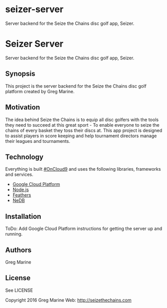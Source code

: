 # seizer-server
Server backend for the Seize the Chains disc golf app, Seizer.

# Seizer Server

Server backend for the Seize the Chains disc golf app, Seizer.

## Synopsis

This project is the server backend for the Seize the Chains disc golf platform
created by Greg Marine.

## Motivation

The idea behind Seize the Chains is to equip all disc golfers with the tools
they need to succeed at this great sport - To enable everyone to seize the chains
of every basket they toss their discs at. This app project is designed to assist
players in score keeping and help tournament directors manage their leagues and
tournaments.

## Technology

Everything is built [#OnCloud9](https://c9.io/) and uses the following libraries, 
frameworks and services.

- [Google Cloud Platform](https://cloud.google.com/)
- [Node.js](https://nodejs.org/)
- [Feathers](http://feathersjs.com/)
- [NeDB](https://github.com/louischatriot/nedb)

## Installation

ToDo: Add Google Cloud Platform instructions for getting the server up and running.

## Authors

Greg Marine

## License

See LICENSE

Copyright 2016 Greg Marine Web: http://seizethechains.com
